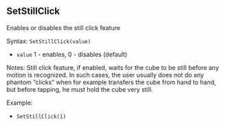 ## SetStillClick

Enables or disables the still click feature

Syntax: `SetStillClick(value)`

* `value` 1 - enables, 0 - disables (default)

Notes: Still click feature, if enabled, waits for the cube to be still before any motion is recognized. In such cases, the user usually does not do any phantom ”clicks” when for example transfers the cube from hand to hand, but before tapping, he must hold the cube very still.

Example:

* `SetStillClick(1)`